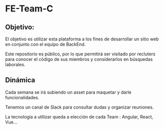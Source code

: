 # FE-Team-C 
## Objetivo: ##
El objetivo es utilizar esta plataforma a los fines de desarrollar un sitio web en conjunto con el equipo de BackEnd.

Este repositorio es público, por lo que permitirá ser visitado por recluters para conocer el código de sus miembros y considerarlos en búsquedas laborales.

## Dinámica ##
Cada semana se irá subiendo un asset para maquetar y darle funcionalidades. 

Tenemos un canal de Slack para consultar dudas y organizar reuniones.

La tecnología a utilizar queda a elección de cada Team : Angular, React, Vue...
